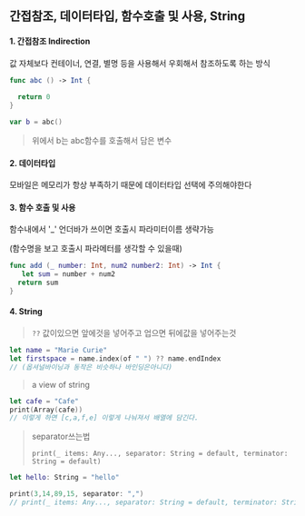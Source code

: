 ## 간접참조, 데이터타입, 함수호출 및 사용, String



#### 1. 간접참조 Indirection



값 자체보다 컨테이너, 연결, 별명 등을 사용해서 우회해서 참조하도록 하는 방식

```swift
func abc () -> Int {
  
  return 0
}

var b = abc()
```

> 위에서 b는 abc함수를 호출해서 담은 변수



#### 2. 데이터타입

모바일은 메모리가 항상 부족하기 때문에 데이터타입 선택에 주의해야한다



#### 3. 함수 호출 및 사용

함수내에서 '_' 언더바가 쓰이면 호출시 파라미터이름 생략가능

(함수명을 보고 호출시 파라메터를 생각할 수 있을때)

```swift
func add (_ number: Int, num2 number2: Int) -> Int {
   let sum = number + num2
  return sum
}
```



#### 4. String

> ```??``` 값이있으면 앞에것을 넣어주고 업으면 뒤에값을 넣어주는것

```swift
let name = "Marie Curie"
let firstspace = name.index(of " ") ?? name.endIndex 
// (옵셔널바이닝과 동작은 비슷하나 바인딩은아니다)
```



> a view of string

```swift
let cafe = "Cafe"
print(Array(cafe))
// 이렇게 하면 [c,a,f,e] 이렇게 나눠져서 배열에 담긴다.
```



> separator쓰는법
>
> ```print(_ items: Any..., separator: String = default, terminator: String = default)```

```swift
let hello: String = "hello"

print(3,14,89,15, separator: ",")
// print(_ items: Any..., separator: String = default, terminator: String = default)
```


